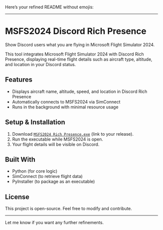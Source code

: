 Here’s your refined README without emojis:  

---

# MSFS2024 Discord Rich Presence  

Show Discord users what you are flying in Microsoft Flight Simulator 2024.  

This tool integrates Microsoft Flight Simulator 2024 with Discord Rich Presence, displaying real-time flight details such as aircraft type, altitude, and location in your Discord status.  

## Features  
- Displays aircraft name, altitude, speed, and location in Discord Rich Presence  
- Automatically connects to MSFS2024 via SimConnect  
- Runs in the background with minimal resource usage  

## Setup & Installation  
1. Download [`MSFS2024 Rich Presence.exe`](#) (link to your release).  
2. Run the executable while MSFS2024 is open.  
3. Your flight details will be visible on Discord.  

## Built With  
- Python (for core logic)  
- SimConnect (to retrieve flight data)  
- PyInstaller (to package as an executable)  

## License  
This project is open-source. Feel free to modify and contribute.  

---

Let me know if you want any further refinements.
